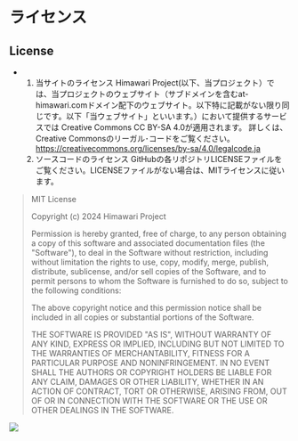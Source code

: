 # ライセンス

## License

* 1. 当サイトのライセンス Himawari Project(以下、当プロジェクト）では、当プロジェクトのウェブサイト（サブドメインを含むat-himawari.comドメイン配下のウェブサイト。以下特に記載がない限り同じです。以下「当ウェブサイト」といいます。）において提供するサービスでは Creative Commons CC BY-SA 4.0が適用されます。 詳しくは、Creative Commonsのリーガル･コードをご覧ください。
     <https://creativecommons.org/licenses/by-sa/4.0/legalcode.ja>
  2. ソースコードのライセンス GitHubの各リポジトリLICENSEファイルをご覧ください。LICENSEファイルがない場合は、MITライセンスに従います。

> MIT License
>
> Copyright (c) 2024 Himawari Project
>
> Permission is hereby granted, free of charge, to any person obtaining a copy of this software and associated documentation files (the "Software"), to deal in the Software without restriction, including without limitation the rights to use, copy, modify, merge, publish, distribute, sublicense, and/or sell copies of the Software, and to permit persons to whom the Software is furnished to do so, subject to the following conditions:
>
> The above copyright notice and this permission notice shall be included in all copies or substantial portions of the Software.
>
> THE SOFTWARE IS PROVIDED "AS IS", WITHOUT WARRANTY OF ANY KIND, EXPRESS OR IMPLIED, INCLUDING BUT NOT LIMITED TO THE WARRANTIES OF MERCHANTABILITY, FITNESS FOR A PARTICULAR PURPOSE AND NONINFRINGEMENT. IN NO EVENT SHALL THE AUTHORS OR COPYRIGHT HOLDERS BE LIABLE FOR ANY CLAIM, DAMAGES OR OTHER LIABILITY, WHETHER IN AN ACTION OF CONTRACT, TORT OR OTHERWISE, ARISING FROM, OUT OF OR IN CONNECTION WITH THE SOFTWARE OR THE USE OR OTHER DEALINGS IN THE SOFTWARE.



![](https://himawari-blog-bucket.s3.ap-northeast-1.amazonaws.com/posts/images/01-1024x540-1.jpg?X-Amz-Algorithm=AWS4-HMAC-SHA256&X-Amz-Content-Sha256=UNSIGNED-PAYLOAD&X-Amz-Credential=AKIARLW7MOOSZPQI4J4I%2F20250717%2Fap-northeast-1%2Fs3%2Faws4_request&X-Amz-Date=20250717T055538Z&X-Amz-Expires=3600&X-Amz-Signature=39fde8e58e81256318ea1a02791dbce2941aef07431920601ee78aa7dc48d519&X-Amz-SignedHeaders=host&x-amz-checksum-mode=ENABLED&x-id=GetObject)
